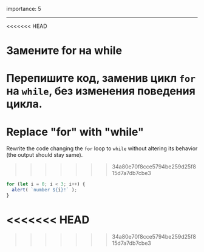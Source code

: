 importance: 5

---

<<<<<<< HEAD
# Замените for на while

Перепишите код, заменив цикл `for` на `while`, без изменения поведения цикла.
=======
# Replace "for" with "while"

Rewrite the code changing the `for` loop to `while` without altering its behavior (the output should stay same).
>>>>>>> 34a80e70f8cce5794be259d25f815d7a7db7cbe3

```js run
for (let i = 0; i < 3; i++) {
  alert( `number ${i}!` );
}
```
<<<<<<< HEAD
=======

>>>>>>> 34a80e70f8cce5794be259d25f815d7a7db7cbe3
